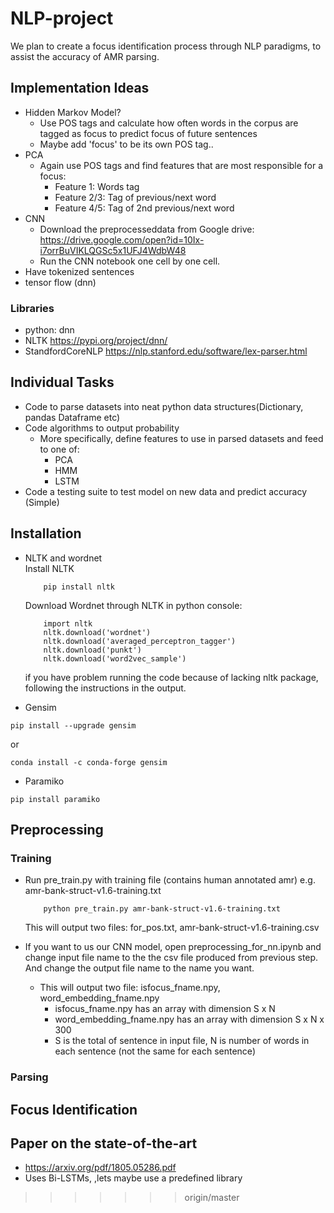 # NLP-project

We plan to create a focus identification process through NLP paradigms, to assist the accuracy of AMR parsing.

## Implementation Ideas

* Hidden Markov Model?
  * Use POS tags and calculate how often words in the corpus are tagged as focus to predict focus of future sentences
  * Maybe add 'focus' to be its own POS tag..
* PCA
  * Again use POS tags and find features that are most responsible for a focus: 
    * Feature 1: Words tag
	* Feature 2/3: Tag of previous/next word
    * Feature 4/5: Tag of 2nd previous/next word
* CNN
  * Download the preprocesseddata from Google drive: https://drive.google.com/open?id=10Ix-i7orrBuVIKLQGSc5x1UFJ4WdbW48
  * Run the CNN notebook one cell by one cell.
* Have tokenized sentences
* tensor flow (dnn)
### Libraries
* python: dnn
* NLTK
https://pypi.org/project/dnn/
* StandfordCoreNLP
https://nlp.stanford.edu/software/lex-parser.html


## Individual Tasks
* Code to parse datasets into neat python data structures(Dictionary, pandas Dataframe etc)
* Code algorithms to output probability
  * More specifically, define features to use in parsed datasets and feed to one of:
    * PCA
	* HMM
	* LSTM
* Code a testing suite to test model on new data and predict accuracy (Simple)

## Installation
* NLTK and wordnet  
Install NLTK
	```
    	pip install nltk
	```  
	Download Wordnet through NLTK in python console:
	```
	    import nltk
	    nltk.download('wordnet')
	    nltk.download('averaged_perceptron_tagger')
	    nltk.download('punkt')
	    nltk.download('word2vec_sample')
	```
	if you have problem running the code because of lacking nltk package, following the instructions in the output.

* Gensim
```
pip install --upgrade gensim
```
or
```
conda install -c conda-forge gensim
```
* Paramiko
```
pip install paramiko
```

## Preprocessing 
### Training
* Run pre_train.py with training file (contains human annotated amr) e.g. amr-bank-struct-v1.6-training.txt
	```
	    python pre_train.py amr-bank-struct-v1.6-training.txt
	```	
	This will output two files: for_pos.txt, amr-bank-struct-v1.6-training.csv

* If you want to us our CNN model, open preprocessing_for_nn.ipynb and change input file name to the the csv file produced from previous step. And change the output file name to the name you want.  
	* This will output two file: isfocus_fname.npy, word_embedding_fname.npy  
		* isfocus_fname.npy has an array with dimension S x N  
		* word_embedding_fname.npy has an array with dimension S x N x 300  
		* S is the total of sentence in input file, N is number of words in each sentence (not the same for each sentence)

### Parsing



## Focus Identification

## Paper on the state-of-the-art
* https://arxiv.org/pdf/1805.05286.pdf
* Uses Bi-LSTMs, ,lets maybe use a predefined library
>>>>>>> origin/master
